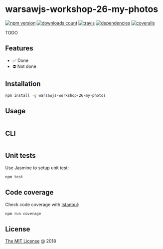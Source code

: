 # warsawjs-workshop-26-my-photos

[![npm version](https://badge.fury.io/js/warsawjs-workshop-26-my-photos.svg)](https://badge.fury.io/js/warsawjs-workshop-26-my-photos)
[![downloads count](https://img.shields.io/npm/dt/warsawjs-workshop-26-my-photos.svg)](https://www.npmjs.com/~piecioshka)
[![travis](https://img.shields.io/travis/piecioshka/warsawjs-workshop-26-my-photos.svg?maxAge=2592000)](https://travis-ci.org/piecioshka/warsawjs-workshop-26-my-photos)
[![dependencies](https://david-dm.org/piecioshka/warsawjs-workshop-26-my-photos.svg)](https://github.com/piecioshka/warsawjs-workshop-26-my-photos)
[![coveralls](https://coveralls.io/repos/github/piecioshka/warsawjs-workshop-26-my-photos/badge.svg?branch=master)](https://coveralls.io/github/piecioshka/warsawjs-workshop-26-my-photos?branch=master)

TODO

## Features

* :white_check_mark: Done
* :no_entry: Not done

## Installation

```bash
npm install -g warsawjs-workshop-26-my-photos
```

## Usage

```javascript
```

## CLI

```bash
```

## Unit tests

Use Jasmine to setup unit test:

```bash
npm test
```

## Code coverage

Check code coverage with [Istanbul](https://github.com/gotwarlost/istanbul):

```bash
npm run coverage
```

## License

[The MIT License](http://piecioshka.mit-license.org) @ 2018
